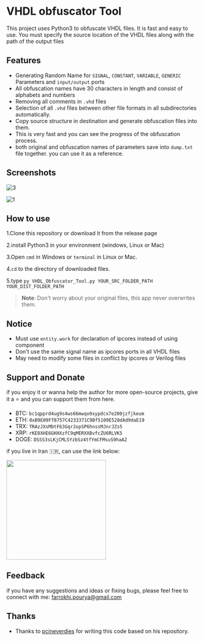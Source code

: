 
# VHDL obfuscator Tool
This project uses Python3 to obfuscate VHDL files. It is fast and easy to use. You must specify the source location of the VHDL files along with the path of the output files


## Features

- Generating Random Name for `SIGNAL`, `CONSTANT`, `VARIABLE`, `GENERIC` Parameters and `input/output` ports 
- All obfuscation names have 30 characters in length and consist of alphabets and numbers
- Removing all comments in `.vhd` files
- Selection of all `.vhd` files between other file formats in all subdirectories automatically.
- Copy source structure in destination and generate obfuscation files into them.
- This is very fast and you can see the progress of the obfuscation process.
- both original and obfuscation names of parameters save into `dump.txt` file together. you can use it as a reference.


## Screenshots
![3](https://github.com/user-attachments/assets/07ed255e-4944-4dbd-840d-48525c86f121)

![1](https://github.com/user-attachments/assets/dd648433-7abe-4258-9544-1ffb3eef781e)

## How to use
1.Clone this repository or download it from the release page

2.install Python3 in your environment (windows, Linux or Mac)

3.Open `cmd` in Windows or `terminal` in Linux or Mac.

4.`cd` to the directory of downloaded files.

5.type `py VHDL_Obfuscator_Tool.py YOUR_SRC_FOLDER_PATH YOUR_DIST_FOLDER_PATH`

>**Note**:
> Don't worry about your original files, this app never overwrites them.


## Notice

* Must use `entity.work` for declaration of ipcores instead of using component
* Don't use the same signal name as ipcores ports in all VHDL files
* May need to modify some files in conflict by ipcores or Verilog files
## Support and Donate
if you enjoy it or wanna help the author for more open-source projects, give it a ⭐️ and you can support them from here.

* BTC: `bc1qpprd4ug9s4ws66mwqx0xypdcx7e200jzfjkeum`
* ETH: `0xB9E09Ff8757C4233371C9Bf5109E528dAd9daE19`
* TRX: `TRAzJXsMbtF63Gqr2opSP6hnssMJnrJZs5`
* XRP: `rKE8XHE6GKHXzfC9qMERXXBvfcZU6RLVK5`
* DOGE: `DSSS3sLKjCMLSYzbSz4tfYmCFMsuS9haA2`

if you live in Iran 🇮🇷, can use the link below:

<a href="http://www.coffeete.ir/pofa10">
       <img src="http://www.coffeete.ir/images/buttons/lemonchiffon.png" style="width:260px;" />
</a>



## Feedback
if you have any suggestions and ideas or fixing bugs, please feel free to connect with me:
farrokhi.pourya@gmail.com



## Thanks
- Thanks to [pcineverdies](https://github.com/pcineverdies/VHDL-obfuscator) for writing this code based on his repository.
